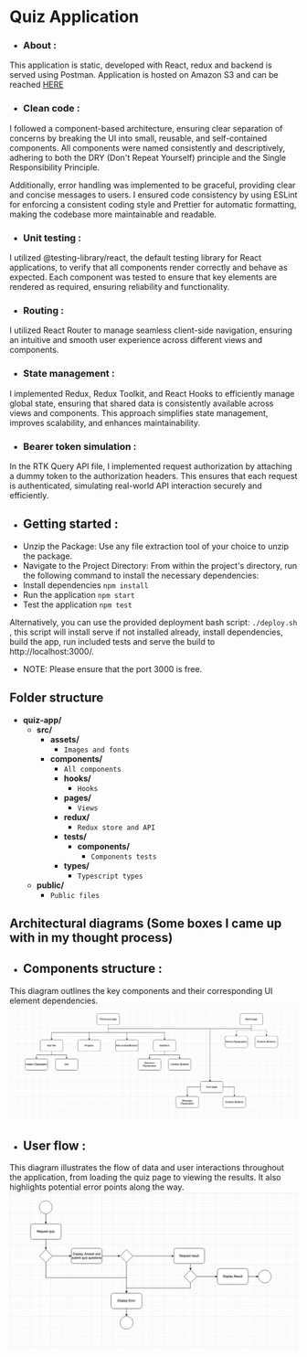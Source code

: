 # Quiz Application

- ### About :
This application is static, developed with React, redux and backend is served using Postman. Application is hosted on 
Amazon S3 and can be reached [HERE](http://reactquizapp.s3-website.eu-north-1.amazonaws.com/)

- ### Clean code : 
I followed a component-based architecture, ensuring clear separation of concerns by breaking the UI into small, 
reusable, and self-contained components. All components were named consistently and descriptively, 
adhering to both the DRY (Don't Repeat Yourself) principle and the Single Responsibility Principle.

Additionally, error handling was implemented to be graceful, providing clear and concise messages to users. I ensured 
code consistency by using ESLint for enforcing a consistent coding style and Prettier for automatic formatting, making 
the codebase more maintainable and readable.

- ### Unit testing :
I utilized @testing-library/react, the default testing library for React applications, to verify that all components 
render correctly and behave as expected. Each component was tested to ensure that key elements are rendered as required,
ensuring reliability and functionality.

- ### Routing :
I utilized React Router to manage seamless client-side navigation, ensuring an intuitive and smooth user experience 
across different views and components.

- ### State management :
I implemented Redux, Redux Toolkit, and React Hooks to efficiently manage global state, ensuring that shared data is 
consistently available across views and components. This approach simplifies state management, improves scalability, 
and enhances maintainability.

- ### Bearer token simulation :
In the RTK Query API file, I implemented request authorization by attaching a dummy token to the authorization headers.
This ensures that each request is authenticated, simulating real-world API interaction securely and efficiently.

- ## Getting started :
- Unzip the Package: Use any file extraction tool of your choice to unzip the package.
- Navigate to the Project Directory: From within the project's directory, run the following command to install the 
necessary dependencies:
- Install dependencies ```npm install```
- Run the application ```npm start```
- Test the application ```npm test```

Alternatively, you can use the provided deployment bash script: ```./deploy.sh``` , this script will install serve if not
installed already, install dependencies, build the app, run included tests and serve the build to http://localhost:3000/.
- NOTE: Please ensure that the port 3000 is free.

## Folder structure

- **quiz-app/**
    - **src/**
        - **assets/**
            - `Images and fonts`
        - **components/**
            - `All components`
          - **hooks/**
              - `Hooks`
          - **pages/**
              - `Views`
          - **redux/**
              - `Redux store and API`
          - **tests/**
              - **components/**
                - `Components tests`
          - **types/**
              - `Typescript types`
    - **public/**
        - `Public files`

## Architectural diagrams (Some boxes I came up with in my thought process)

- ## Components structure :
This diagram outlines the key components and their corresponding UI element dependencies.
![Components structure](component-structure.png)

- ## User flow :
This diagram illustrates the flow of data and user interactions throughout the application, from loading the quiz page 
to viewing the results. It also highlights potential error points along the way.
![User flow](user-flow.png)